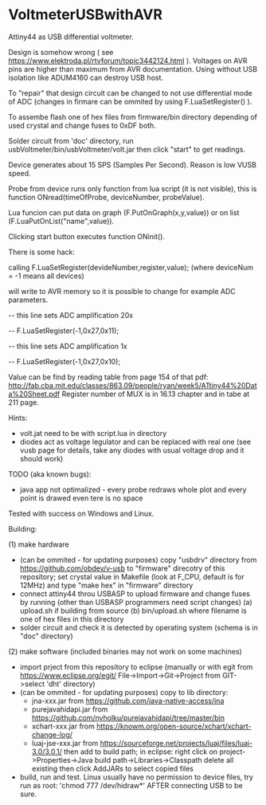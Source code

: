 # VoltmeterUSBwithAVR
Attiny44 as USB differential voltmeter.

Design is somehow wrong ( see https://www.elektroda.pl/rtvforum/topic3442124.html ).
Voltages on AVR pins are higher than maximum from AVR documentation.
Using without USB isolation like ADUM4160 can destroy USB host.

To "repair" that design circuit can be changed to not use differential mode of ADC (changes in firmare can be ommited by using F.LuaSetRegister() ).

To assembe flash one of hex files from firmware/bin directory depending of used crystal and change fuses to 0xDF both. 

Solder circuit from 'doc' directory, run usbVoltmeter/bin/usbVoltmeter/volt.jar then click "start" to get readings.

Device generates about 15 SPS (Samples Per Second). Reason is low VUSB speed.

Probe from device runs only function from lua script (it is not visible), this is function ONread(timeOfProbe, deviceNumber, probeValue).

Lua funcion can put data on graph (F.PutOnGraph(x,y,value)) or on list (F.LuaPutOnList("name",value)).

Clicking start button executes function ONinit().

There is some hack:

calling F.LuaSetRegister(devideNumber,register,value); (where deviceNum = -1 means all devices)

will write to AVR memory so it is possible to change for example ADC parameters.


-- this line sets ADC amplification 20x

--	F.LuaSetRegister(-1,0x27,0x11);

-- this line sets ADC amplification 1x

--	F.LuaSetRegister(-1,0x27,0x10);


Value can be find by reading table from page 154 of that pdf:
http://fab.cba.mit.edu/classes/863.09/people/ryan/week5/ATtiny44%20Data%20Sheet.pdf
Register number of MUX is in 16.13 chapter and in tabe at 211 page.

Hints:
- volt.jat need to be with script.lua in directory
- diodes act as voltage legulator and can be replaced with real one (see vusb page for details, take any diodes with usual voltage drop and it should work)

TODO (aka known bugs):
- java app not optimalized - every probe redraws whole plot and every point is drawed even tere is no space

Tested with success on Windows and Linux.

Building:

(1) make hardware

- (can be ommited - for updating purposes) copy "usbdrv" directory from https://github.com/obdev/v-usb to "firmware" direcotry of this repository; set crystal value in Makefile (look at F_CPU, default is for 12MHz) and type "make hex" in "firmware" directory
- connect attiny44 throu USBASP to upload firmware and change fuses by running (other than USBASP programmers need script changes) (a) upload.sh if building from source (b) bin/upload.sh where filename is one of hex files in this directory
- solder circuit and check it is detected by operating system (schema is in "doc" directory)

(2) make software (included binaries may not work on some machines)

- import prject from this repository to eclipse (manually or with egit from https://www.eclipse.org/egit/ File->Import->Git->Project from GIT->select 'dht' directory)
- (can be ommited - for updating purposes) copy to lib directory:
	+ jna-xxx.jar from https://github.com/java-native-access/jna
	+ purejavahidapi.jar from https://github.com/nyholku/purejavahidapi/tree/master/bin
	+ xchart-xxx.jar from https://knowm.org/open-source/xchart/xchart-change-log/
	+ luaj-jse-xxx.jar from https://sourceforge.net/projects/luaj/files/luaj-3.0/3.0.1/
then add to build path; in eclipse: right click on project->Properties->Java build path->Libraries->Classpath delete all existing then click AddJARs to select copied files
- build, run and test. Linux usually have no permission to device files, try run as root: 'chmod 777 /dev/hidraw*' AFTER connecting USB to be sure.
